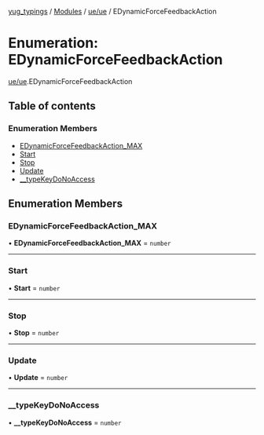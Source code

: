 [yug_typings](../README.md) / [Modules](../modules.md) / [ue/ue](../modules/ue_ue.md) / EDynamicForceFeedbackAction

# Enumeration: EDynamicForceFeedbackAction

[ue/ue](../modules/ue_ue.md).EDynamicForceFeedbackAction

## Table of contents

### Enumeration Members

- [EDynamicForceFeedbackAction\_MAX](ue_ue.EDynamicForceFeedbackAction.md#edynamicforcefeedbackaction_max)
- [Start](ue_ue.EDynamicForceFeedbackAction.md#start)
- [Stop](ue_ue.EDynamicForceFeedbackAction.md#stop)
- [Update](ue_ue.EDynamicForceFeedbackAction.md#update)
- [\_\_typeKeyDoNoAccess](ue_ue.EDynamicForceFeedbackAction.md#__typekeydonoaccess)

## Enumeration Members

### EDynamicForceFeedbackAction\_MAX

• **EDynamicForceFeedbackAction\_MAX** = `number`

___

### Start

• **Start** = `number`

___

### Stop

• **Stop** = `number`

___

### Update

• **Update** = `number`

___

### \_\_typeKeyDoNoAccess

• **\_\_typeKeyDoNoAccess** = `number`
